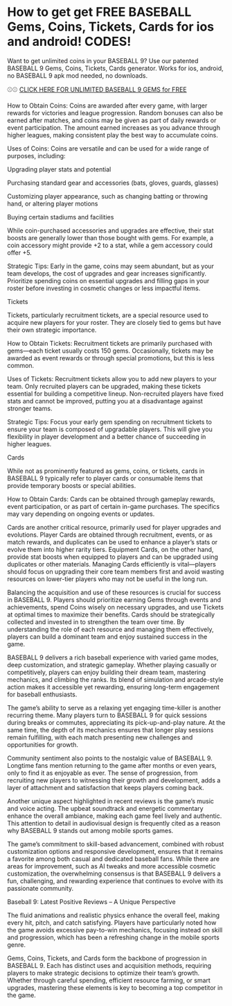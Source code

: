 # How to get get FREE BASEBALL Gems, Coins, Tickets, Cards for ios and android! CODES!

Want to get unlimited coins in your BASEBALL 9? Use our patented BASEBALL 9 Gems, Coins, Tickets, Cards generator. Works for ios, android, no BASEBALL 9 apk mod needed, no downloads.

⚾️⚾️ <a href="https://youwillget.top/new/pages/baseball9.html">CLICK HERE FOR UNLIMITED BASEBALL 9  GEMS for FREE</a>


How to Obtain Coins:
Coins are awarded after every game, with larger rewards for victories and league progression. Random bonuses can also be earned after matches, and coins may be given as part of daily rewards or event participation. The amount earned increases as you advance through higher leagues, making consistent play the best way to accumulate coins.

Uses of Coins:
Coins are versatile and can be used for a wide range of purposes, including:

Upgrading player stats and potential

Purchasing standard gear and accessories (bats, gloves, guards, glasses)

Customizing player appearance, such as changing batting or throwing hand, or altering player motions

Buying certain stadiums and facilities

While coin-purchased accessories and upgrades are effective, their stat boosts are generally lower than those bought with gems. For example, a coin accessory might provide +2 to a stat, while a gem accessory could offer +5.

Strategic Tips:
Early in the game, coins may seem abundant, but as your team develops, the cost of upgrades and gear increases significantly. Prioritize spending coins on essential upgrades and filling gaps in your roster before investing in cosmetic changes or less impactful items.

Tickets

Tickets, particularly recruitment tickets, are a special resource used to acquire new players for your roster. They are closely tied to gems but have their own strategic importance.

How to Obtain Tickets:
Recruitment tickets are primarily purchased with gems—each ticket usually costs 150 gems. Occasionally, tickets may be awarded as event rewards or through special promotions, but this is less common.

Uses of Tickets:
Recruitment tickets allow you to add new players to your team. Only recruited players can be upgraded, making these tickets essential for building a competitive lineup. Non-recruited players have fixed stats and cannot be improved, putting you at a disadvantage against stronger teams.

Strategic Tips:
Focus your early gem spending on recruitment tickets to ensure your team is composed of upgradable players. This will give you flexibility in player development and a better chance of succeeding in higher leagues.

Cards

While not as prominently featured as gems, coins, or tickets, cards in BASEBALL 9 typically refer to player cards or consumable items that provide temporary boosts or special abilities.

How to Obtain Cards:
Cards can be obtained through gameplay rewards, event participation, or as part of certain in-game purchases. The specifics may vary depending on ongoing events or updates.



Cards are another critical resource, primarily used for player upgrades and evolutions. Player Cards are obtained through recruitment, events, or as match rewards, and duplicates can be used to enhance a player’s stats or evolve them into higher rarity tiers. Equipment Cards, on the other hand, provide stat boosts when equipped to players and can be upgraded using duplicates or other materials. Managing Cards efficiently is vital—players should focus on upgrading their core team members first and avoid wasting resources on lower-tier players who may not be useful in the long run.

Balancing the acquisition and use of these resources is crucial for success in BASEBALL 9. Players should prioritize earning Gems through events and achievements, spend Coins wisely on necessary upgrades, and use Tickets at optimal times to maximize their benefits. Cards should be strategically collected and invested in to strengthen the team over time. By understanding the role of each resource and managing them effectively, players can build a dominant team and enjoy sustained success in the game.




BASEBALL 9 delivers a rich baseball experience with varied game modes, deep customization, and strategic gameplay. Whether playing casually or competitively, players can enjoy building their dream team, mastering mechanics, and climbing the ranks. Its blend of simulation and arcade-style action makes it accessible yet rewarding, ensuring long-term engagement for baseball enthusiasts.



The game’s ability to serve as a relaxing yet engaging time-killer is another recurring theme. Many players turn to BASEBALL 9 for quick sessions during breaks or commutes, appreciating its pick-up-and-play nature. At the same time, the depth of its mechanics ensures that longer play sessions remain fulfilling, with each match presenting new challenges and opportunities for growth.

Community sentiment also points to the nostalgic value of BASEBALL 9. Longtime fans mention returning to the game after months or even years, only to find it as enjoyable as ever. The sense of progression, from recruiting new players to witnessing their growth and development, adds a layer of attachment and satisfaction that keeps players coming back.

Another unique aspect highlighted in recent reviews is the game’s music and voice acting. The upbeat soundtrack and energetic commentary enhance the overall ambiance, making each game feel lively and authentic. This attention to detail in audiovisual design is frequently cited as a reason why BASEBALL 9 stands out among mobile sports games.

The game’s commitment to skill-based advancement, combined with robust customization options and responsive development, ensures that it remains a favorite among both casual and dedicated baseball fans. While there are areas for improvement, such as AI tweaks and more accessible cosmetic customization, the overwhelming consensus is that BASEBALL 9 delivers a fun, challenging, and rewarding experience that continues to evolve with its passionate community.

Baseball 9: Latest Positive Reviews – A Unique Perspective

  The fluid animations and realistic physics enhance the overall feel, making every hit, pitch, and catch satisfying. Players have particularly noted how the game avoids excessive pay-to-win mechanics, focusing instead on skill and progression, which has been a refreshing change in the mobile sports genre.

 

 Gems, Coins, Tickets, and Cards form the backbone of progression in BASEBALL 9. Each has distinct uses and acquisition methods, requiring players to make strategic decisions to optimize their team’s growth. Whether through careful spending, efficient resource farming, or smart upgrades, mastering these elements is key to becoming a top competitor in the game.
